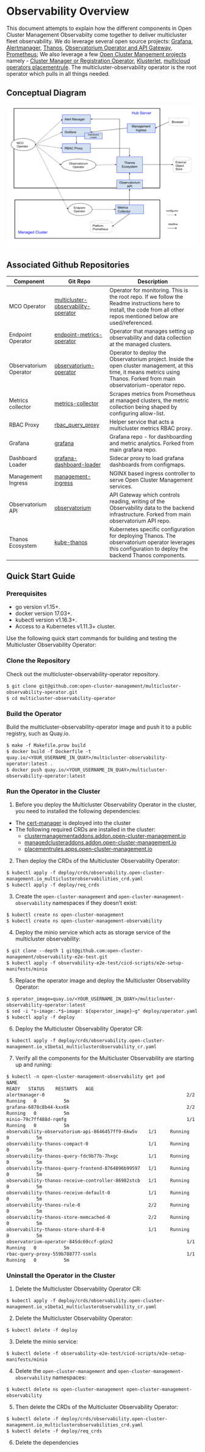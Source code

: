 # Observability Overview

This document attempts to explain how the different components in Open Cluster Management Observabilty come together to deliver multicluster fleet observability. We do leverage several open source projects: [Grafana](https://github.com/grafana/grafana), [Alertmanager](https://github.com/prometheus/alertmanager), [Thanos](https://github.com/thanos-io/thanos/), [Observatorium Operator and API Gateway](https://github.com/observatorium), [Prometheus](https://github.com/prometheus/prometheus); We also leverage a few [Open Cluster Mangement projects](https://open-cluster-management.io/) namely - [Cluster Manager or Registration Operator](https://github.com/open-cluster-management/registration-operator), [Klusterlet](https://github.com/open-cluster-management/registration-operator), [multicloud operators placementrule](https://github.com/open-cluster-management/multicloud-operators-placementrule). The multicluster-observability operator is the root operator which pulls in all things needed.

## Conceptual Diagram

![Conceptual Diagram of the Components](docs/images/observability_overview_in_ocm.png)

## Associated Github Repositories

Component |Git Repo	| Description	
---  | ------ | ----  
MCO Operator | [multicluster-observability-operator](https://github.com/open-cluster-management/multicluster-observability-operator) | Operator for monitoring. This is the root repo. If we follow the Readme instructions here to install, the code from all other repos mentioned below are used/referenced.
Endpoint Operator | [endpoint-metrics-operator](https://github.com/open-cluster-management/endpoint-metrics-operator) | Operator that manages  setting up observability and data collection at the managed clusters.
Observatorium Operator | [observatorium-operator](https://github.com/open-cluster-management/observatorium-operator) | Operator to deploy the Observatorium project. Inside the open cluster management, at this time, it means metrics using Thanos. Forked from main observatorium-operator repo.
Metrics collector | [metrics-collector](https://github.com/open-cluster-management/metrics-collector) | Scrapes metrics from Prometheus at managed clusters, the metric collection being shaped by configuring allow-list. 
RBAC Proxy | [rbac_query_proxy](https://github.com/open-cluster-management/rbac-query-proxy) | Helper service that acts a multicluster metrics RBAC proxy.
Grafana | [grafana](https://github.com/open-cluster-management/grafana) | Grafana repo -  for  dashboarding and metric analytics. Forked from main grafana repo.
Dashboard Loader | [grafana-dashboard-loader](https://github.com/open-cluster-management/grafana-dashboard-loader) | Sidecar proxy to load grafana dashboards from configmaps. 
Management Ingress | [management-ingress](https://github.com/open-cluster-management/management-ingress) | NGINX based ingress controller to serve Open Cluster Management services. 
Observatorium API | [observatorium](https://github.com/open-cluster-management/observatorium) | API Gateway which controls reading, writing of the Observability data to the backend infrastructure. Forked from main observatorium API repo.
Thanos Ecosystem | [kube-thanos](https://github.com/open-cluster-management/kube-thanos) | Kubernetes specific configuration for deploying Thanos. The observatorium operator leverages this configuration to deploy the backend Thanos components.

## Quick Start Guide

### Prerequisites

- go version v1.15+.
- docker version 17.03+.
- kubectl version v1.16.3+.
- Access to a Kubernetes v1.11.3+ cluster.

Use the following quick start commands for building and testing the Multicluster Observability Operator:

### Clone the Repository

Check out the multicluster-observability-operator repository.

```
$ git clone git@github.com:open-cluster-management/multicluster-observability-operator.git
$ cd multicluster-observability-operator
```

### Build the Operator

Build the multicluster-observability-operator image and push it to a public registry, such as Quay.io.

```
$ make -f Makefile.prow build
$ docker build -f Dockerfile -t quay.io/<YOUR_USERNAME_IN_QUAY>/multicluster-observability-operator:latest .
$ docker push quay.io/<YOUR_USERNAME_IN_QUAY>/multicluster-observability-operator:latest
```

### Run the Operator in the Cluster

1. Before you deploy the Multicluster Observability Operator in the cluster, you need to installed the following dependencies:

- The [cert-manager](https://github.com/open-cluster-management/cert-manager) is deployed into the cluster
- The following required CRDs are installed in the cluster:
  * [clustermanagementaddons.addon.open-cluster-management.io](https://github.com/open-cluster-management/api/blob/main/addon/v1alpha1/0000_00_addon.open-cluster-management.io_clustermanagementaddons.crd.yaml)
  * [managedclusteraddons.addon.open-cluster-management.io](https://github.com/open-cluster-management/api/blob/main/addon/v1alpha1/0000_01_addon.open-cluster-management.io_managedclusteraddons.crd.yaml)
  * [placementrules.apps.open-cluster-management.io](https://github.com/open-cluster-management/multicloud-operators-placementrule/blob/main/deploy/crds/apps.open-cluster-management.io_placementrules_crd.yaml)

2. Then deploy the CRDs of the Multicluster Observability Operator:

```
$ kubectl apply -f deploy/crds/observability.open-cluster-management.io_multiclusterobservabilities_crd.yaml
$ kubectl apply -f deploy/req_crds
```

3. Create the `open-cluster-management` and `open-cluster-management-observability` namespaces if they doesn't exist:

```
$ kubectl create ns open-cluster-management
$ kubectl create ns open-cluster-management-observability
```

4. Deploy the minio service which acts as storage service of the multicluster observability:

```
$ git clone --depth 1 git@github.com:open-cluster-management/observability-e2e-test.git
$ kubectl apply -f observability-e2e-test/cicd-scripts/e2e-setup-manifests/minio
```

5. Replace the operator image and deploy the Multicluster Observability Operator:

```
$ operator_image=quay.io/<YOUR_USERNAME_IN_QUAY>/multicluster-observability-operator:latest
$ sed -i "s~image:.*$~image: ${operator_image}~g" deploy/operator.yaml
$ kubectl apply -f deploy
```

6. Deploy the Multicluster Observability Operator CR:

```
$ kubectl apply -f deploy/crds/observability.open-cluster-management.io_v1beta1_multiclusterobservability_cr.yaml
```

7. Verify all the components for the Multicluster Observability are starting up and runing:

```
$ kubectl -n open-cluster-management-observability get pod
NAME                                                              READY   STATUS    RESTARTS   AGE
alertmanager-0                                                    2/2     Running   0          5m
grafana-6878c8b44-kxx6k                                           2/2     Running   0          5m
minio-79c7ff488d-rqmfg                                            1/1     Running   0          5m
observability-observatorium-api-8646457ff9-6kw5v    1/1     Running   0          5m
observability-thanos-compact-0                      1/1     Running   0          5m
observability-thanos-query-fdc9b77b-7hxgc           1/1     Running   0          5m
observability-thanos-query-frontend-8764896b99597   1/1     Running   0          5m
observability-thanos-receive-controller-86982stcb   1/1     Running   0          5m
observability-thanos-receive-default-0              1/1     Running   0          5m
observability-thanos-rule-0                         2/2     Running   0          5m
observability-thanos-store-memcached-0              2/2     Running   0          5m
observability-thanos-store-shard-0-0                1/1     Running   0          5m
observatorium-operator-845dc69ccf-gdzn2                           1/1     Running   0          5m
rbac-query-proxy-559b788777-ssmls                                 1/1     Running   0          5m
```

### Uninstall the Operator in the Cluster

1. Delete the Multicluster Observability Operator CR:

```
$ kubectl apply -f deploy/crds/observability.open-cluster-management.io_v1beta1_multiclusterobservability_cr.yaml
```

2. Delete the Multicluster Observability Operator:

```
$ kubectl delete -f deploy
```

3. Delete the minio service:

```
$ kubectl delete -f observability-e2e-test/cicd-scripts/e2e-setup-manifests/minio
```

4. Delete the `open-cluster-management` and `open-cluster-management-observability` namespaces:

```
$ kubectl delete ns open-cluster-management open-cluster-management-observability
```

5. Then delete the CRDs of the Multicluster Observability Operator:

```
$ kubectl delete -f deploy/crds/observability.open-cluster-management.io_multiclusterobservabilities_crd.yaml
$ kubectl delete -f deploy/req_crds
```

6. Delete the dependencies
